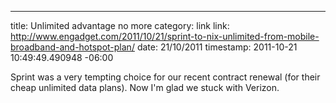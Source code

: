 --- 
title: Unlimited advantage no more
category: link
link: http://www.engadget.com/2011/10/21/sprint-to-nix-unlimited-from-mobile-broadband-and-hotspot-plan/
date: 21/10/2011
timestamp: 2011-10-21 10:49:49.490948 -06:00

Sprint was a very tempting choice for our recent contract renewal (for their cheap unlimited data plans). Now I'm glad we stuck with Verizon.

